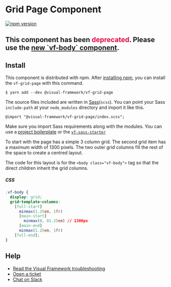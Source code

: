 # Grid Page Component

[![npm version](https://badge.fury.io/js/%40visual-framework%2Fvf-grid-page.svg)](https://badge.fury.io/js/%40visual-framework%2Fvf-grid-page)

<h2>This component has been <span style="color: rgb(228, 0, 70);">deprecated</span>. Please use the <a class="vf-link" href="https://www.npmjs.com/package/@visual-framework/vf-body">new `vf-body` component</a>.</h2>

## Install

This component is distributed with npm. After [installing npm](https://www.npmjs.com/get-npm), you can install the `vf-grid-page` with this command.

```
$ yarn add --dev @visual-framework/vf-grid-page
```

The source files included are written in [Sass](http://sass-lang.com)(`scss`). You can point your Sass `include-path` at your `node_modules` directory and import it like this.

```
@import "@visual-framework/vf-grid-page/index.scss";
```

Make sure you import Sass requirements along with the modules. You can use a [project boilerplate](https://visual-framework.github.io/vf-core/building/) or the [`vf-sass-starter`](https://visual-framework.github.io/vf-core/components/vf-sass-starter/)


To start with the page has a simple 3 column grid. The second grid item has a maximum width of 1300 pixels. The two outer grid columns fill the rest of the space to create a centred layout.

The code for this layout is for the `<body class="vf-body">` tag so that the direct children inherit the grid columns.

##### CSS

```css
.vf-body {
  display: grid;
  grid-template-columns:
    [full-start]
      minmax(1.25em, 1fr)
      [main-start]
        minmax(0, 81.25em) // 1300px
      [main-end]
      minmax(1.25em, 1fr)
    [full-end];
}
```

## Help

- [Read the Visual Framework troubleshooting](https://visual-framework.github.io/vf-welcome/troubleshooting/)
- [Open a ticket](https://github.com/visual-framework/vf-core/issues)
- [Chat on Slack](https://join.slack.com/t/visual-framework/shared_invite/enQtNDAxNzY0NDg4NTY0LWFhMjEwNGY3ZTk3NWYxNWVjOWQ1ZWE4YjViZmY1YjBkMDQxMTNlNjQ0N2ZiMTQ1ZTZiMGM4NjU5Y2E0MjM3ZGQ)
